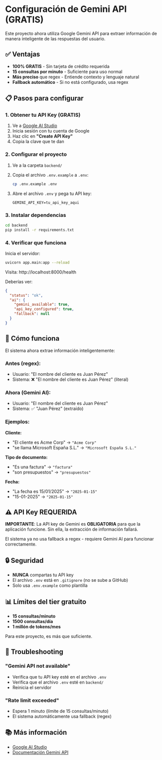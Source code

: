 # Configuración de Gemini API (GRATIS)

Este proyecto ahora utiliza Google Gemini API para extraer información de manera inteligente de las respuestas del usuario.

## ✅ Ventajas

- **100% GRATIS** - Sin tarjeta de crédito requerida
- **15 consultas por minuto** - Suficiente para uso normal
- **Más preciso** que regex - Entiende contexto y lenguaje natural
- **Fallback automático** - Si no está configurado, usa regex

## 📋 Pasos para configurar

### 1. Obtener tu API Key (GRATIS)

1. Ve a [Google AI Studio](https://aistudio.google.com/app/apikey)
2. Inicia sesión con tu cuenta de Google
3. Haz clic en **"Create API Key"**
4. Copia la clave que te dan

### 2. Configurar el proyecto

1. Ve a la carpeta `backend/`
2. Copia el archivo `.env.example` a `.env`:
   ```bash
   cp .env.example .env
   ```

3. Abre el archivo `.env` y pega tu API key:
   ```
   GEMINI_API_KEY=tu_api_key_aqui
   ```

### 3. Instalar dependencias

```bash
cd backend
pip install -r requirements.txt
```

### 4. Verificar que funciona

Inicia el servidor:
```bash
uvicorn app.main:app --reload
```

Visita: http://localhost:8000/health

Deberías ver:
```json
{
  "status": "ok",
  "ai": {
    "gemini_available": true,
    "api_key_configured": true,
    "fallback": null
  }
}
```

## 🎯 Cómo funciona

El sistema ahora extrae información inteligentemente:

### Antes (regex):
- Usuario: "El nombre del cliente es Juan Pérez"
- Sistema: ❌ "El nombre del cliente es Juan Pérez" (literal)

### Ahora (Gemini AI):
- Usuario: "El nombre del cliente es Juan Pérez"
- Sistema: ✅ "Juan Pérez" (extraído)

### Ejemplos:

**Cliente:**
- "El cliente es Acme Corp" → `"Acme Corp"`
- "se llama Microsoft España S.L." → `"Microsoft España S.L."`

**Tipo de documento:**
- "Es una factura" → `"factura"`
- "son presupuestos" → `"presupuestos"`

**Fecha:**
- "La fecha es 15/01/2025" → `"2025-01-15"`
- "15-01-2025" → `"2025-01-15"`

## ⚠️ API Key REQUERIDA

**IMPORTANTE**: La API key de Gemini es **OBLIGATORIA** para que la aplicación funcione. Sin ella, la extracción de información fallará.

El sistema ya no usa fallback a regex - requiere Gemini AI para funcionar correctamente.

## 🔒 Seguridad

- **NUNCA** compartas tu API key
- El archivo `.env` está en `.gitignore` (no se sube a GitHub)
- Solo usa `.env.example` como plantilla

## 📊 Límites del tier gratuito

- **15 consultas/minuto**
- **1500 consultas/día**
- **1 millón de tokens/mes**

Para este proyecto, es más que suficiente.

## 🐛 Troubleshooting

### "Gemini API not available"
- Verifica que tu API key esté en el archivo `.env`
- Verifica que el archivo `.env` esté en `backend/`
- Reinicia el servidor

### "Rate limit exceeded"
- Espera 1 minuto (límite de 15 consultas/minuto)
- El sistema automáticamente usa fallback (regex)

## 📚 Más información

- [Google AI Studio](https://aistudio.google.com/)
- [Documentación Gemini API](https://ai.google.dev/docs)
